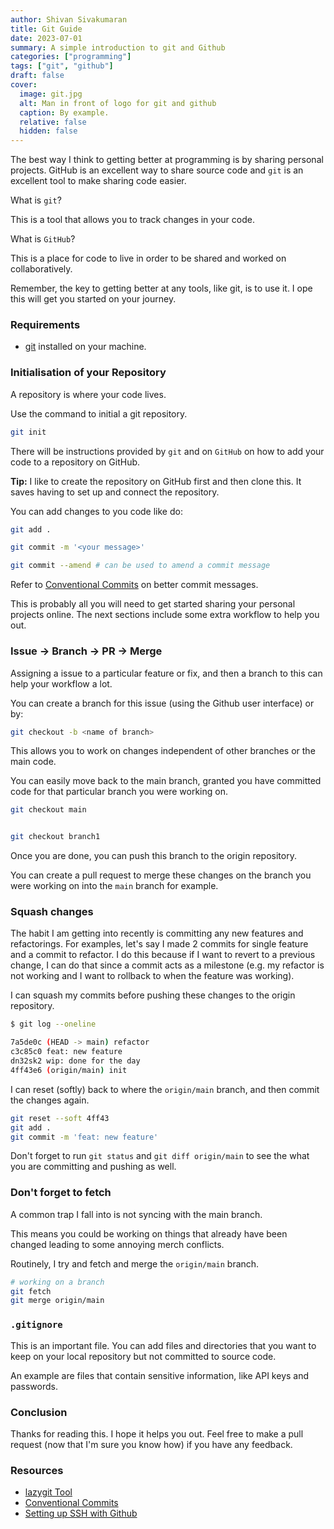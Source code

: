 ```yaml
---
author: Shivan Sivakumaran
title: Git Guide
date: 2023-07-01
summary: A simple introduction to git and Github
categories: ["programming"]
tags: ["git", "github"]
draft: false
cover:
  image: git.jpg
  alt: Man in front of logo for git and github
  caption: By example.
  relative: false
  hidden: false
---
```


The best way I think to getting better at programming is by sharing personal projects. GitHub is an excellent way to share source code and `git` is an excellent tool to make sharing code easier.

What is `git`?

This is a tool that allows you to track changes in your code.

What is `GitHub`?

This is a place for code to live in order to be shared and worked on collaboratively.

Remember, the key to getting better at any tools, like git, is to use it. I ope this will get you started on your journey.

### Requirements

- [git](https://git-scm.com/) installed on your machine.

### Initialisation of your Repository

A repository is where your code lives.

Use the command to initial a git repository.

```sh
git init
```

There will be instructions provided by `git` and on `GitHub` on how to add your code to a repository on GitHub.

**Tip:** I like to create the repository on GitHub first and then clone this. It saves having to set up and connect the repository.

You can add changes to you code like do:

```sh
git add .

git commit -m '<your message>'

git commit --amend # can be used to amend a commit message
```

Refer to [Conventional Commits](https://www.conventionalcommits.org/en/v1.0.0/) on better commit messages.

This is probably all you will need to get started sharing your personal projects online. The next sections include some extra workflow to help you out.

### Issue -> Branch -> PR -> Merge

Assigning a issue to a particular feature or fix, and then a branch to this can help your workflow a lot.

You can create a branch for this issue (using the Github user interface) or by:

```sh
git checkout -b <name of branch>
```

This allows you to work on changes independent of other branches or the main code.

You can easily move back to the main branch, granted you have committed code for that particular branch you were working on.

```sh
git checkout main


git checkout branch1
```

Once you are done, you can push this branch to the origin repository.

You can create a pull request to merge these changes on the branch you were working on into the `main` branch for example.

### Squash changes

The habit I am getting into recently is committing any new features and refactorings. For examples, let's say I made 2 commits for single feature and a commit to refactor. I do this because if I want to revert to a previous change, I can do that since a commit acts as a milestone (e.g. my refactor is not working and I want to rollback to when the feature was working).

I can squash my commits before pushing these changes to the origin repository.

```sh
$ git log --oneline

7a5de0c (HEAD -> main) refactor
c3c85c0 feat: new feature
dn32sk2 wip: done for the day
4ff43e6 (origin/main) init
```

I can reset (softly) back to where the `origin/main` branch, and then commit the changes again.

```sh
git reset --soft 4ff43
git add .
git commit -m 'feat: new feature'
```

Don't forget to run `git status` and `git diff origin/main` to see the what you are committing and pushing as well.

### Don't forget to fetch

A common trap I fall into is not syncing with the main branch.

This means you could be working on things that already have been changed leading to some annoying merch conflicts.

Routinely, I try and fetch and merge the `origin/main` branch.

```sh
# working on a branch
git fetch
git merge origin/main
```

### `.gitignore`

This is an important file. You can add files and directories that you want to keep on your local repository but not committed to source code.

An example are files that contain sensitive information, like API keys and passwords.

### Conclusion

Thanks for reading this. I hope it helps you out. Feel free to make a pull request (now that I'm sure you know how) if you have any feedback.

### Resources

- [lazygit Tool](https://github.com/jesseduffield/lazygit)
- [Conventional Commits](https://www.conventionalcommits.org/en/v1.0.0/)
- [Setting up SSH with Github](https://docs.github.com/en/authentication/connecting-to-github-with-ssh)
